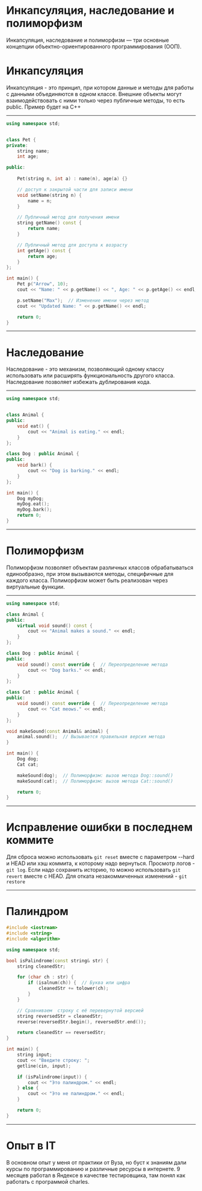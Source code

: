 # Инкапсуляция, наследование и полиморфизм
Инкапсуляция, наследование и полиморфизм — три основные концепции объектно-ориентированного программирования (ООП).
# Инкапсуляция
Инкапсуляция - это принцип, при котором данные и методы для работы с данными объединяются в одном классе. 
Внешние объекты могут взаимодействовать с ними только через публичные методы, то есть public. 
Пример будет на C++
___
```C++
using namespace std;


class Pet {
private:
    string name; 
    int age;

public:
    
    Pet(string n, int a) : name(n), age(a) {}

    // доступ к закрытой части для записи имени
    void setName(string n) {
        name = n;
    }

    // Публичный метод для получения имени
    string getName() const {
        return name;
    }

    // Публичный метод для доступа к возрасту
    int getAge() const {
        return age;
    }
};

int main() {
    Pet p("Arrow", 10);
    cout << "Name: " << p.getName() << ", Age: " << p.getAge() << endl;

    p.setName("Max");  // Изменение имени через метод
    cout << "Updated Name: " << p.getName() << endl;

    return 0;
}
```
___
# Наследование
 Наследование - это механизм, позволяющий одному классу использовать или расширять функциональность другого класса. Наследование позволяет избежать дублирования кода.
___
```C++
using namespace std;


class Animal {
public:
    void eat() {
        cout << "Animal is eating." << endl;
    }
};

class Dog : public Animal {
public:
    void bark() {
        cout << "Dog is barking." << endl;
    }
};

int main() {
    Dog myDog;
    myDog.eat();
    myDog.bark(); 
    return 0;
}
```
___
# Полиморфизм
Полиморфизм позволяет объектам различных классов обрабатываться единообразно, при этом вызываются методы, специфичные для каждого класса. Полиморфизм может быть реализован через виртуальные функции.
___
```C++
using namespace std;

class Animal {
public:
    virtual void sound() const {  
        cout << "Animal makes a sound." << endl;
    }
};

class Dog : public Animal {
public:
    void sound() const override {  // Переопределение метода
        cout << "Dog barks." << endl;
    }
};

class Cat : public Animal {
public:
    void sound() const override {  // Переопределение метода
        cout << "Cat meows." << endl;
    }
};

void makeSound(const Animal& animal) {
    animal.sound();  // Вызывается правильная версия метода
}

int main() {
    Dog dog;
    Cat cat;

    makeSound(dog);  // Полиморфизм: вызов метода Dog::sound()
    makeSound(cat);  // Полиморфизм: вызов метода Cat::sound()

    return 0;
}
```
___

# Исправление ошибки в последнем коммите

Для сброса можно использовать ```git reset``` вместе с параметром --hard и HEAD или хэш коммита, к которому надо вернуться.
Просмотр логов - ```git log```.
Если надо сохранить историю, то можно использовать ```git revert``` вместе с HEAD.
Для отката незакоммиченных изменений - ```git restore```

___
# Палиндром
```C++
#include <iostream>
#include <string>
#include <algorithm>

using namespace std;

bool isPalindrome(const string& str) {
    string cleanedStr;

    for (char ch : str) {
        if (isalnum(ch)) {  // Буква или цифра
            cleanedStr += tolower(ch);
        }
    }

    // Сравниваем  строку с её перевернутой версией
    string reversedStr = cleanedStr;
    reverse(reversedStr.begin(), reversedStr.end());

    return cleanedStr == reversedStr;
}

int main() {
    string input;
    cout << "Введите строку: ";
    getline(cin, input);

    if (isPalindrome(input)) {
        cout << "Это палиндром." << endl;
    } else {
        cout << "Это не палиндром." << endl;
    }

    return 0;
}
```
___

# Опыт в IT
В основном опыт у меня от практики от Вуза, но буст к знаниям дали курсы по программированию и различные ресурсы в интернете. 9 месяцев работал в Яндексе в качестве тестировщика, там понял как работать с программой charles. 
